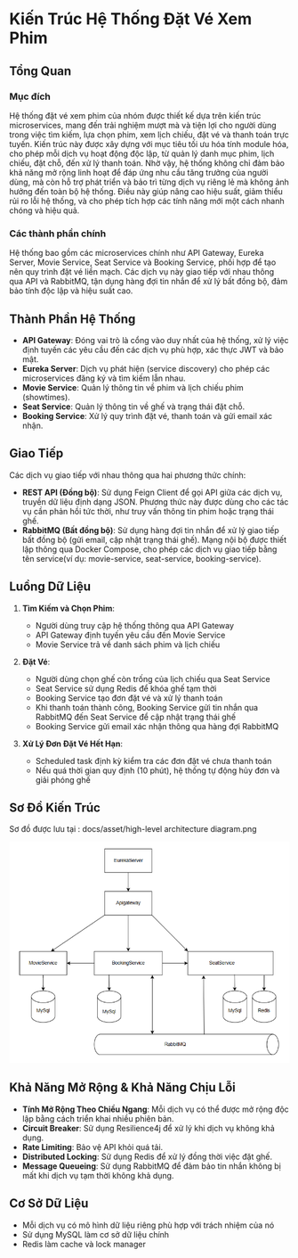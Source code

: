 # Kiến Trúc Hệ Thống Đặt Vé Xem Phim

## Tổng Quan
### Mục đích
Hệ thống đặt vé xem phim của nhóm được thiết kế dựa trên kiến trúc microservices, mang đến trải nghiệm mượt mà và tiện lợi cho người dùng trong việc tìm kiếm, lựa chọn phim, xem lịch chiếu, đặt vé và thanh toán trực tuyến. Kiến trúc này được xây dựng với mục tiêu tối ưu hóa tính module hóa, cho phép mỗi dịch vụ hoạt động độc lập, từ quản lý danh mục phim, lịch chiếu, đặt chỗ, đến xử lý thanh toán. Nhờ vậy, hệ thống không chỉ đảm bảo khả năng mở rộng linh hoạt để đáp ứng nhu cầu tăng trưởng của người dùng, mà còn hỗ trợ phát triển và bảo trì từng dịch vụ riêng lẻ mà không ảnh hưởng đến toàn bộ hệ thống. Điều này giúp nâng cao hiệu suất, giảm thiểu rủi ro lỗi hệ thống, và cho phép tích hợp các tính năng mới một cách nhanh chóng và hiệu quả.
### Các thành phần chính
Hệ thống bao gồm các microservices chính như API Gateway, Eureka Server, Movie Service, Seat Service và Booking Service, phối hợp để tạo nên quy trình đặt vé liền mạch. Các dịch vụ này giao tiếp với nhau thông qua API và RabbitMQ, tận dụng hàng đợi tin nhắn để xử lý bất đồng bộ, đảm bảo tính độc lập và hiệu suất cao.

## Thành Phần Hệ Thống
- **API Gateway**: Đóng vai trò là cổng vào duy nhất của hệ thống, xử lý việc định tuyến các yêu cầu đến các dịch vụ phù hợp, xác thực JWT và bảo mật.
- **Eureka Server**: Dịch vụ phát hiện (service discovery) cho phép các microservices đăng ký và tìm kiếm lẫn nhau.
- **Movie Service**: Quản lý thông tin về phim và lịch chiếu phim (showtimes).
- **Seat Service**: Quản lý thông tin về ghế và trạng thái đặt chỗ.
- **Booking Service**: Xử lý quy trình đặt vé, thanh toán và gửi email xác nhận.

## Giao Tiếp
Các dịch vụ giao tiếp với nhau thông qua hai phương thức chính:
- **REST API (Đồng bộ)**: Sử dụng Feign Client để gọi API giữa các dịch vụ, truyền dữ liệu định dạng JSON. Phương thức này được dùng cho các tác vụ cần phản hồi tức thời, như truy vấn thông tin phim hoặc trạng thái ghế.
- **RabbitMQ (Bất đồng bộ)**: Sử dụng hàng đợi tin nhắn để xử lý giao tiếp bất đồng bộ (gửi email, cập nhật trạng thái ghế).
Mạng nội bộ được thiết lập thông qua Docker Compose, cho phép các dịch vụ giao tiếp bằng tên service(ví dụ: movie-service, seat-service, booking-service).

## Luồng Dữ Liệu
1. **Tìm Kiếm và Chọn Phim**:
    - Người dùng truy cập hệ thống thông qua API Gateway
    - API Gateway định tuyến yêu cầu đến Movie Service
    - Movie Service trả về danh sách phim và lịch chiếu

2. **Đặt Vé**:
    - Người dùng chọn ghế còn trống của lịch chiếu qua Seat Service
    - Seat Service sử dụng Redis để khóa ghế tạm thời
    - Booking Service tạo đơn đặt vé và xử lý thanh toán
    - Khi thanh toán thành công, Booking Service gửi tin nhắn qua RabbitMQ đến Seat Service để cập nhật trạng thái ghế
    - Booking Service gửi email xác nhận thông qua hàng đợi RabbitMQ

3. **Xử Lý Đơn Đặt Vé Hết Hạn**:
    - Scheduled task định kỳ kiểm tra các đơn đặt vé chưa thanh toán
    - Nếu quá thời gian quy định (10 phút), hệ thống tự động hủy đơn và giải phóng ghế

## Sơ Đồ Kiến Trúc
Sơ đồ được lưu tại : docs/asset/high-level architecture diagram.png

![Sơ đồ kiến trúc](./asset/high-level-architecture-diagram.png)

## Khả Năng Mở Rộng & Khả Năng Chịu Lỗi
- **Tính Mở Rộng Theo Chiều Ngang**: Mỗi dịch vụ có thể được mở rộng độc lập bằng cách triển khai nhiều phiên bản.
- **Circuit Breaker**: Sử dụng Resilience4j để xử lý khi dịch vụ không khả dụng.
- **Rate Limiting**: Bảo vệ API khỏi quá tải.
- **Distributed Locking**: Sử dụng Redis để xử lý đồng thời việc đặt ghế.
- **Message Queueing**: Sử dụng RabbitMQ để đảm bảo tin nhắn không bị mất khi dịch vụ tạm thời không khả dụng.

## Cơ Sở Dữ Liệu
- Mỗi dịch vụ có mô hình dữ liệu riêng phù hợp với trách nhiệm của nó
- Sử dụng MySQL làm cơ sở dữ liệu chính
- Redis làm cache và lock manager
